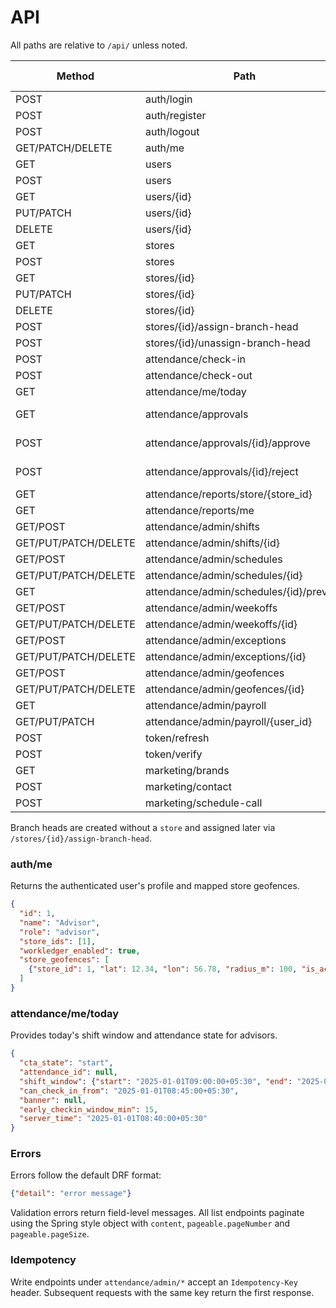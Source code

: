# API

All paths are relative to `/api/` unless noted.

| Method | Path | View | Auth | Permission | Rate limit |
|---|---|---|---|---|---|
| POST | auth/login | MyTokenObtainPairView | None | AllowAny | — |
| POST | auth/register | RegisterUserView | JWT | SystemAdmin | — |
| POST | auth/logout | LogoutView | JWT | IsAuthenticated | — |
| GET/PATCH/DELETE | auth/me | MeAPIView | JWT | IsAuthenticated | — |
| GET | users | AdminUserViewSet.list | JWT | SystemAdmin | — |
| POST | users | AdminUserViewSet.create | JWT | SystemAdmin | — |
| GET | users/{id} | AdminUserViewSet.retrieve | JWT | SystemAdmin | — |
| PUT/PATCH | users/{id} | AdminUserViewSet.update | JWT | SystemAdmin | — |
| DELETE | users/{id} | AdminUserViewSet.destroy | JWT | SystemAdmin | — |
| GET | stores | StoreViewSet.list | optional | Read only | — |
| POST | stores | StoreViewSet.create | JWT | SystemAdmin | — |
| GET | stores/{id} | StoreViewSet.retrieve | optional | Read only | — |
| PUT/PATCH | stores/{id} | StoreViewSet.update | JWT | SystemAdmin | — |
| DELETE | stores/{id} | StoreViewSet.destroy | JWT | SystemAdmin | — |
| POST | stores/{id}/assign-branch-head | StoreViewSet.assign_branch_head | JWT | SystemAdmin | — |
| POST | stores/{id}/unassign-branch-head | StoreViewSet.unassign_branch_head | JWT | SystemAdmin | — |
| POST | attendance/check-in | CheckInView | JWT | Advisor | — |
| POST | attendance/check-out | CheckOutView | JWT | Advisor | — |
| GET | attendance/me/today | MeTodayView | JWT | Advisor | — |
| GET | attendance/approvals | ApprovalsListView | JWT | SystemAdmin or BranchHead | — |
| POST | attendance/approvals/{id}/approve | ApprovalsApproveView | JWT | SystemAdmin or BranchHead | — |
| POST | attendance/approvals/{id}/reject | ApprovalsRejectView | JWT | SystemAdmin or BranchHead | — |
| GET | attendance/reports/store/{store_id} | StoreMonthlyReportView | JWT | SystemAdmin/BranchHead | — |
| GET | attendance/reports/me | MeMonthlyReportView | JWT | Advisor | — |
| GET/POST | attendance/admin/shifts | ShiftListCreateView | JWT | SystemAdmin | — |
| GET/PUT/PATCH/DELETE | attendance/admin/shifts/{id} | ShiftDetailView | JWT | SystemAdmin | — |
| GET/POST | attendance/admin/schedules | AdvisorScheduleListCreateView | JWT | SystemAdmin | — |
| GET/PUT/PATCH/DELETE | attendance/admin/schedules/{id} | AdvisorScheduleDetailView | JWT | SystemAdmin | — |
| GET | attendance/admin/schedules/{id}/preview | AdvisorSchedulePreviewView | JWT | SystemAdmin | — |
| GET/POST | attendance/admin/weekoffs | WeekOffListCreateView | JWT | SystemAdmin | — |
| GET/PUT/PATCH/DELETE | attendance/admin/weekoffs/{id} | WeekOffDetailView | JWT | SystemAdmin | — |
| GET/POST | attendance/admin/exceptions | ScheduleExceptionListCreateView | JWT | SystemAdmin | — |
| GET/PUT/PATCH/DELETE | attendance/admin/exceptions/{id} | ScheduleExceptionDetailView | JWT | SystemAdmin | — |
| GET/POST | attendance/admin/geofences | GeofenceListCreateView | JWT | SystemAdmin | — |
| GET/PUT/PATCH/DELETE | attendance/admin/geofences/{id} | GeofenceDetailView | JWT | SystemAdmin | — |
| GET | attendance/admin/payroll | PayrollListView | JWT | SystemAdmin | — |
| GET/PUT/PATCH | attendance/admin/payroll/{user_id} | PayrollUpsertView | JWT | SystemAdmin | — |
| POST | token/refresh | TokenRefreshView | refresh | AllowAny | — |
| POST | token/verify | TokenVerifyView | optional | AllowAny | — |
| GET | marketing/brands | BrandListView | None | AllowAny | — |
| POST | marketing/contact | ContactCreateView | None | AllowAny | 5/hour |
| POST | marketing/schedule-call | ScheduleCallCreateView | None | AllowAny | 5/hour |

Branch heads are created without a `store` and assigned later via `/stores/{id}/assign-branch-head`.

### auth/me
Returns the authenticated user's profile and mapped store geofences.

```json
{
  "id": 1,
  "name": "Advisor",
  "role": "advisor",
  "store_ids": [1],
  "workledger_enabled": true,
  "store_geofences": [
    {"store_id": 1, "lat": 12.34, "lon": 56.78, "radius_m": 100, "is_active": true}
  ]
}
```

### attendance/me/today
Provides today's shift window and attendance state for advisors.

```json
{
  "cta_state": "start",
  "attendance_id": null,
  "shift_window": {"start": "2025-01-01T09:00:00+05:30", "end": "2025-01-01T17:00:00+05:30"},
  "can_check_in_from": "2025-01-01T08:45:00+05:30",
  "banner": null,
  "early_checkin_window_min": 15,
  "server_time": "2025-01-01T08:40:00+05:30"
}
```

### Errors
Errors follow the default DRF format:

```json
{"detail": "error message"}
```

Validation errors return field-level messages. All list endpoints paginate using the Spring style object with `content`, `pageable.pageNumber` and `pageable.pageSize`.

### Idempotency
Write endpoints under `attendance/admin/*` accept an `Idempotency-Key` header. Subsequent requests with the same key return the first response.
